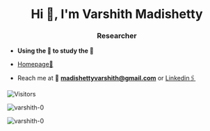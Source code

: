 <h1 align="center">Hi 👋, I'm Varshith Madishetty</h1>
<h3 align="center">Researcher</h3>

- **Using the 🧠 to study the 🧠**

- <a href="https://varshith-0.github.io/Portfolio/" target="_blank">Homepage🔗</a>

- Reach me at 📩 **madishettyvarshith@gmail.com** or <a href="https://www.linkedin.com/in/varshithmadishetty/" target="_blank">Linkedin🖇️</a>

![Visitors](https://komarev.com/ghpvc/?username=varshith-0&color=blue)
<p><img align="center" src="https://github-readme-stats.vercel.app/api/top-langs?username=varshith-0&show_icons=true&locale=en&layout=compact" alt="varshith-0" /></p>
<p><img align="center" src="https://github-readme-stats.vercel.app/api?username=varshith-0&show_icons=true&theme=default" alt="varshith-0" /></p>
